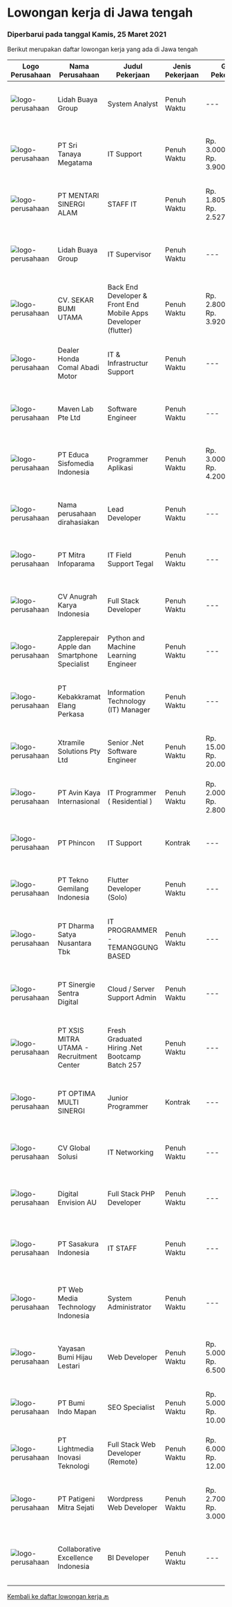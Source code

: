
  # Lowongan kerja di Jawa tengah

  ### Diperbarui pada tanggal Kamis, 25 Maret 2021

  Berikut merupakan daftar lowongan kerja yang ada di Jawa tengah

  |Logo Perusahaan | Nama Perusahaan | Judul Pekerjaan | Jenis Pekerjaan | Gaji Pekerjaan | Lokasi | Deskripsi | Tanggal diunggah | Pranala |
  | -------------- | --------------- | --------------- | --------- | --------- | -------------- | ------- | ----------- | ----------- |
  |![logo-perusahaan](https://image-service-cdn.seek.com.au/a2cbe288627607bd25627c1d34ed35667e492e04/ee4dce1061f3f616224767ad58cb2fc751b8d2dc)|Lidah Buaya Group|System Analyst|Penuh Waktu|---|Magelang|Deskripsi Pekerjaan:·        Membuat proses analis dari proses bisnis yang sedang berjalan untuk kemudian dikembangkan menjadi sebuah...|Rabu, 24 Maret 2021|https://www.jobstreet.co.id/id/job/system-analyst-3489599?token=0~20f8d693-a29c-4043-afe2-163ae6c3f29a&sectionRank=1&jobId=jobstreet-id-job-3489599|
|![logo-perusahaan](https://image-service-cdn.seek.com.au/9a95ecfb93d58dde5ef1355e0d47d6d7de7d6465/ee4dce1061f3f616224767ad58cb2fc751b8d2dc)|PT Sri Tanaya Megatama|IT Support|Penuh Waktu|Rp. 3.000.000-Rp. 3.900.000|Semarang|Kandidat harus memiliki setidaknya Gelar Sarjana di Ilmu Komputer/Teknologi Informasi atau setara. Setidaknya memiliki 2 tahun pengalaman dalam bidang...|Rabu, 24 Maret 2021|https://www.jobstreet.co.id/id/job/it-support-3489692?token=0~20f8d693-a29c-4043-afe2-163ae6c3f29a&sectionRank=2&jobId=jobstreet-id-job-3489692|
|![logo-perusahaan](https://us.123rf.com/450wm/pavelstasevich/pavelstasevich1811/pavelstasevich181101027/112815900-stock-vector-no-image-available-icon-flat-vector.jpg?ver=6)|PT MENTARI SINERGI ALAM|STAFF IT|Penuh Waktu|Rp. 1.805.000-Rp. 2.527.000|Kulon Progo|PT. Mentari Sinergi Alam adalah perusahaan yang memproduksi Pupuk hayati untuk perkebunan kelapa sawit., membuka lowongan kerja untuk menempati posisi...|Selasa, 23 Maret 2021|https://www.jobstreet.co.id/id/job/staff-it-3487994?token=0~20f8d693-a29c-4043-afe2-163ae6c3f29a&sectionRank=3&jobId=jobstreet-id-job-3487994|
|![logo-perusahaan](https://image-service-cdn.seek.com.au/a2cbe288627607bd25627c1d34ed35667e492e04/ee4dce1061f3f616224767ad58cb2fc751b8d2dc)|Lidah Buaya Group|IT Supervisor|Penuh Waktu|---|Magelang|Deskripsi Pekerjaan·        Membuat timeline pengerjaan pembangunan aplikasi·        Memastikan proses pekerjaan sesuai dengan timeline yang sudah...|Rabu, 24 Maret 2021|https://www.jobstreet.co.id/id/job/it-supervisor-3489606?token=0~20f8d693-a29c-4043-afe2-163ae6c3f29a&sectionRank=4&jobId=jobstreet-id-job-3489606|
|![logo-perusahaan](https://image-service-cdn.seek.com.au/6f6d0b01f6cdc9b31f0adde021d91042355f144e/ee4dce1061f3f616224767ad58cb2fc751b8d2dc)|CV. SEKAR BUMI UTAMA|Back End Developer & Front End Mobile Apps Developer (flutter)|Penuh Waktu|Rp. 2.800.000-Rp. 3.920.000|Semarang|Front End DeveloperKeahlian : 1.     Menguasai web programming (PHP, HTML, JAVASCRIPT,CSS)2.     Memahami tentang DBMS ( Postgre, SQLserver atau...|Rabu, 24 Maret 2021|https://www.jobstreet.co.id/id/job/back-end-developer-front-end-mobile-apps-developer-flutter-3481408?token=0~20f8d693-a29c-4043-afe2-163ae6c3f29a&sectionRank=5&jobId=jobstreet-id-job-3481408|
|![logo-perusahaan](https://us.123rf.com/450wm/pavelstasevich/pavelstasevich1811/pavelstasevich181101027/112815900-stock-vector-no-image-available-icon-flat-vector.jpg?ver=6)|Dealer Honda Comal Abadi Motor|IT & Infrastructur Support|Penuh Waktu|---|Pemalang|Kandidat harus memiliki setidaknya Gelar Sarjana di Teknik (Komputer/Telekomunikasi) atau setara. Setidaknya memiliki 1 tahun pengalaman dalam bidang...|Rabu, 24 Maret 2021|https://www.jobstreet.co.id/id/job/it-infrastructur-support-3489049?token=0~20f8d693-a29c-4043-afe2-163ae6c3f29a&sectionRank=6&jobId=jobstreet-id-job-3489049|
|![logo-perusahaan](https://image-service-cdn.seek.com.au/ccc49044bb9d01baabbf8a82f928a14bc75145f2/ee4dce1061f3f616224767ad58cb2fc751b8d2dc)|Maven Lab Pte Ltd|Software Engineer|Penuh Waktu|---|Jawa Tengah|Maven Lab is currently looking for a motivated, passionate and experienced developer to join our Product team. You are expected to be well-versed on...|Rabu, 24 Maret 2021|https://www.jobstreet.co.id/id/job/software-engineer-3481580?token=0~20f8d693-a29c-4043-afe2-163ae6c3f29a&sectionRank=7&jobId=jobstreet-id-job-3481580|
|![logo-perusahaan](https://image-service-cdn.seek.com.au/872af7f35e2bafa2702dfbaf22e420655702092f/ee4dce1061f3f616224767ad58cb2fc751b8d2dc)|PT Educa Sisfomedia Indonesia|Programmer Aplikasi|Penuh Waktu|Rp. 3.000.000-Rp. 4.200.000|Salatiga|Kebutuhan Dasar Menguasai pemrograman dasar Dart Dapat mengembangkan antarmuka dan logika apps berbasis Flutter Memiliki pengetahuan dasar tentang...|Selasa, 23 Maret 2021|https://www.jobstreet.co.id/id/job/programmer-aplikasi-3488212?token=0~20f8d693-a29c-4043-afe2-163ae6c3f29a&sectionRank=8&jobId=jobstreet-id-job-3488212|
|![logo-perusahaan](https://us.123rf.com/450wm/pavelstasevich/pavelstasevich1811/pavelstasevich181101027/112815900-stock-vector-no-image-available-icon-flat-vector.jpg?ver=6)|Nama perusahaan dirahasiakan|Lead Developer|Penuh Waktu|---|Jawa Tengah|Ensure that the team continues to deliver high-quality results that satisfy clients' and partners' web technology needs. Foster a culture of...|Rabu, 24 Maret 2021|https://www.jobstreet.co.id/id/job/lead-developer-3480828?token=0~20f8d693-a29c-4043-afe2-163ae6c3f29a&sectionRank=9&jobId=jobstreet-id-job-3480828|
|![logo-perusahaan](https://image-service-cdn.seek.com.au/e882991b048dd6ac4129f69176834f688f4a0d67/ee4dce1061f3f616224767ad58cb2fc751b8d2dc)|PT Mitra Infoparama|IT Field Support Tegal|Penuh Waktu|---|Tegal|Pendidikan minimal SMK jurusan TKJ atau setara. Pengalaman kerja minimal 6 bulan. Menguasai perangkat keras (Hardware) PC dan Laptop serta Operating...|Senin, 22 Maret 2021|https://www.jobstreet.co.id/id/job/it-field-support-tegal-3486930?token=0~20f8d693-a29c-4043-afe2-163ae6c3f29a&sectionRank=10&jobId=jobstreet-id-job-3486930|
|![logo-perusahaan](https://image-service-cdn.seek.com.au/ce4d4ab03a6fec7c586357354e67f460216c540a/ee4dce1061f3f616224767ad58cb2fc751b8d2dc)|CV Anugrah Karya Indonesia|Full Stack Developer|Penuh Waktu|---|Semarang|Full Stack DeveloperSkills &amp; Requirement :A. Previous working experience as a PHP Developer for 2 years. Bachelor degree majoring in Information...|Rabu, 24 Maret 2021|https://www.jobstreet.co.id/id/job/full-stack-developer-3489639?token=0~20f8d693-a29c-4043-afe2-163ae6c3f29a&sectionRank=11&jobId=jobstreet-id-job-3489639|
|![logo-perusahaan](https://image-service-cdn.seek.com.au/4e525e18a9450a87ba6d482e1955e7cb1e055e96/ee4dce1061f3f616224767ad58cb2fc751b8d2dc)|Zapplerepair Apple dan Smartphone Specialist|Python and Machine Learning Engineer|Penuh Waktu|---|Semarang|Job DescriptionWe are looking for new Development Engineers with the major focus on Python environment. Your focus will be to develop and maintain...|Rabu, 24 Maret 2021|https://www.jobstreet.co.id/id/job/python-and-machine-learning-engineer-3477033?token=0~20f8d693-a29c-4043-afe2-163ae6c3f29a&sectionRank=12&jobId=jobstreet-id-job-3477033|
|![logo-perusahaan](https://image-service-cdn.seek.com.au/685f69efec5cd4e4e6802d3d9931e6ad2e7eea06/ee4dce1061f3f616224767ad58cb2fc751b8d2dc)|PT Kebakkramat Elang Perkasa|Information Technology (IT) Manager|Penuh Waktu|---|Surakarta|Requirements: Pendidikan S1 Teknologi Informatika atau pengalaman berketrampilan melebihi 5 tahun Memiliki pengalaman min. 3 tahun di bidang yang sama...|Senin, 22 Maret 2021|https://www.jobstreet.co.id/id/job/information-technology-it-manager-3487629?token=0~20f8d693-a29c-4043-afe2-163ae6c3f29a&sectionRank=13&jobId=jobstreet-id-job-3487629|
|![logo-perusahaan](https://image-service-cdn.seek.com.au/886dbb766c5bd832cea6f1bb5b5374b094ca8917/ee4dce1061f3f616224767ad58cb2fc751b8d2dc)|Xtramile Solutions Pty Ltd|Senior .Net Software Engineer|Penuh Waktu|Rp. 15.000.000-Rp. 20.000.000|Jawa Tengah|We need a senior .Net engineer to help deliver one of our key client’s project in their vision to continue improving the digital communications...|Rabu, 24 Maret 2021|https://www.jobstreet.co.id/id/job/senior-net-software-engineer-3481900?token=0~20f8d693-a29c-4043-afe2-163ae6c3f29a&sectionRank=14&jobId=jobstreet-id-job-3481900|
|![logo-perusahaan](https://image-service-cdn.seek.com.au/9e67d200f2cfdcea368b901998f0635ddb84ed62/ee4dce1061f3f616224767ad58cb2fc751b8d2dc)|PT Avin Kaya Internasional|IT Programmer ( Residential )|Penuh Waktu|Rp. 2.000.000-Rp. 2.800.000|Jawa Tengah|Minimal pendidikan S1 atau sederajat jurusan IT atau sejenis. Fresh graduate dipersilahkan melamar Menguasai Android Studio Memiliki analisis masalah...|Sabtu, 20 Maret 2021|https://www.jobstreet.co.id/id/job/it-programmer-residential-3474924?token=0~20f8d693-a29c-4043-afe2-163ae6c3f29a&sectionRank=15&jobId=jobstreet-id-job-3474924|
|![logo-perusahaan](https://image-service-cdn.seek.com.au/109df7840840de23c3be3e84e1ebf021f9dbee84/ee4dce1061f3f616224767ad58cb2fc751b8d2dc)|PT Phincon|IT Support|Kontrak|---|Semarang|Job Description Installing and configuring computer hardware, software, systems, networks, printers, and scanners Monitoring and maintaining computer...|Jumat, 19 Maret 2021|https://www.jobstreet.co.id/id/job/it-support-3486235?token=0~20f8d693-a29c-4043-afe2-163ae6c3f29a&sectionRank=16&jobId=jobstreet-id-job-3486235|
|![logo-perusahaan](https://image-service-cdn.seek.com.au/d9a5cf4e8f1f169e793685aadd3c305747f813dd/ee4dce1061f3f616224767ad58cb2fc751b8d2dc)|PT Tekno Gemilang Indonesia|Flutter Developer (Solo)|Penuh Waktu|---|Jawa Tengah|Job Description : Managing the overall mobile app Development Life Cycle of the product Analyzing and optimizing application code for efficiency,...|Jumat, 19 Maret 2021|https://www.jobstreet.co.id/id/job/flutter-developer-solo-3473090?token=0~20f8d693-a29c-4043-afe2-163ae6c3f29a&sectionRank=17&jobId=jobstreet-id-job-3473090|
|![logo-perusahaan](https://image-service-cdn.seek.com.au/9c93262e26bc4c115235a1c68c1252bf4a2da007/ee4dce1061f3f616224767ad58cb2fc751b8d2dc)|PT Dharma Satya Nusantara Tbk|IT PROGRAMMER - TEMANGGUNG BASED|Penuh Waktu|---|Jawa Tengah|Job Description: Memastikan tersedianya aplikasi melalui kegiatan pembuatan program guna mendukung kebutuhan bisnis berdasarkan design aplikasi yang...|Jumat, 19 Maret 2021|https://www.jobstreet.co.id/id/job/it-programmer-temanggung-based-3473021?token=0~20f8d693-a29c-4043-afe2-163ae6c3f29a&sectionRank=18&jobId=jobstreet-id-job-3473021|
|![logo-perusahaan](https://image-service-cdn.seek.com.au/6bb0ed297943a3ae8f0fc5afffb2deb4cb47452b/ee4dce1061f3f616224767ad58cb2fc751b8d2dc)|PT Sinergie Sentra Digital|Cloud / Server Support Admin|Penuh Waktu|---|Semarang|Responsibilities: Responsible to do server support for current server/cloud to provide best support to customers  Responsible to process new cloud...|Rabu, 17 Maret 2021|https://www.jobstreet.co.id/id/job/cloud-server-support-admin-3483815?token=0~20f8d693-a29c-4043-afe2-163ae6c3f29a&sectionRank=19&jobId=jobstreet-id-job-3483815|
|![logo-perusahaan](https://image-service-cdn.seek.com.au/aaef4a273f837d077336b91ecc62c853ecf3455f/ee4dce1061f3f616224767ad58cb2fc751b8d2dc)|PT XSIS MITRA UTAMA - Recruitment Center|Fresh Graduated Hiring .Net Bootcamp Batch 257|Penuh Waktu|---|Jawa Tengah|If you have intense intellectual curiosity, self-motivated and proactive, you’ll enjoy working every day on our Engineering team. Submit your resume...|Jumat, 19 Maret 2021|https://www.jobstreet.co.id/id/job/fresh-graduated-hiring-net-bootcamp-batch-257-3485636?token=0~20f8d693-a29c-4043-afe2-163ae6c3f29a&sectionRank=20&jobId=jobstreet-id-job-3485636|
|![logo-perusahaan](https://image-service-cdn.seek.com.au/5d79522bdeb55b17f9f7a6d77c97841b81e51922/ee4dce1061f3f616224767ad58cb2fc751b8d2dc)|PT OPTIMA MULTI SINERGI|Junior Programmer|Kontrak|---|Semarang|Maksimal 35 tahun (L) Fresh Graduate Bisa mengaplikasikan dan menguasai HTML, PHP, Leverage, MySql, dan Bootstrap Mempunyai kreativitas dan inovasi...|Kamis, 18 Maret 2021|https://www.jobstreet.co.id/id/job/junior-programmer-3484474?token=0~20f8d693-a29c-4043-afe2-163ae6c3f29a&sectionRank=21&jobId=jobstreet-id-job-3484474|
|![logo-perusahaan](https://image-service-cdn.seek.com.au/0ae714c4671c3afeb468e585dc6fb1c321de2663/ee4dce1061f3f616224767ad58cb2fc751b8d2dc)|CV Global Solusi|IT Networking|Penuh Waktu|---|Semarang|Kualifikasi: Kandidat harus memiliki setidaknya Gelar Sarjana di Teknik (Elektro), Teknik (Komputer/Telekomunikasi), Ilmu Komputer/Teknologi Informasi...|Rabu, 17 Maret 2021|https://www.jobstreet.co.id/id/job/it-networking-3483725?token=0~20f8d693-a29c-4043-afe2-163ae6c3f29a&sectionRank=22&jobId=jobstreet-id-job-3483725|
|![logo-perusahaan](https://image-service-cdn.seek.com.au/2b95fea52a6a0b23ed10931e44326c137b098637/ee4dce1061f3f616224767ad58cb2fc751b8d2dc)|Digital Envision AU|Full Stack PHP Developer|Penuh Waktu|---|Semarang|Job Responsibilities:  Design and develop website front-end and back-end including database and server integration for a wide variety of web-based...|Selasa, 23 Maret 2021|https://www.jobstreet.co.id/id/job/full-stack-php-developer-3488284?token=0~20f8d693-a29c-4043-afe2-163ae6c3f29a&sectionRank=23&jobId=jobstreet-id-job-3488284|
|![logo-perusahaan](https://image-service-cdn.seek.com.au/1fc191ec21e337628564d33a92c472b280b9ffa6/ee4dce1061f3f616224767ad58cb2fc751b8d2dc)|PT Sasakura Indonesia|IT STAFF|Penuh Waktu|---|Jawa Tengah|DESKRIPSI PEKERJAAN    Wajib memastikan komputer, jaringan, dan semua aplikasi yang digunakan oleh karyawan atau user dapat berfungsi dengan normal...|Selasa, 16 Maret 2021|https://www.jobstreet.co.id/id/job/it-staff-3482247?token=0~20f8d693-a29c-4043-afe2-163ae6c3f29a&sectionRank=24&jobId=jobstreet-id-job-3482247|
|![logo-perusahaan](https://image-service-cdn.seek.com.au/2e906732392d6cfad85fb17ce0e2fbf025fe95da/ee4dce1061f3f616224767ad58cb2fc751b8d2dc)|PT Web Media Technology Indonesia|System Administrator|Penuh Waktu|---|Klaten|We're looking for a System Administrator. S/he will be managing a high-performing server and infrastructure that back-boned our product and services....|Selasa, 16 Maret 2021|https://www.jobstreet.co.id/id/job/system-administrator-3483075?token=0~20f8d693-a29c-4043-afe2-163ae6c3f29a&sectionRank=25&jobId=jobstreet-id-job-3483075|
|![logo-perusahaan](https://image-service-cdn.seek.com.au/78d7f430d86e234305d246d6f26b11e644377825/ee4dce1061f3f616224767ad58cb2fc751b8d2dc)|Yayasan Bumi Hijau Lestari|Web Developer|Penuh Waktu|Rp. 5.000.000-Rp. 6.500.000|Semarang|Job Posting - Web DeveloperTree4Trees has an immediate opening for an experienced Web Developer at our office location in Semarang Indonesia. The...|Kamis, 18 Maret 2021|https://www.jobstreet.co.id/id/job/web-developer-3477532?token=0~20f8d693-a29c-4043-afe2-163ae6c3f29a&sectionRank=26&jobId=jobstreet-id-job-3477532|
|![logo-perusahaan](https://image-service-cdn.seek.com.au/c706466b72b7655183aa5c3567707d6780eccd67/ee4dce1061f3f616224767ad58cb2fc751b8d2dc)|PT Bumi Indo Mapan|SEO Specialist|Penuh Waktu|Rp. 5.000.000-Rp. 10.000.000|Jawa Tengah|Kualifikasi : Pendidikan Minimal Sarjana (Diutamakan pendidikan Sarjana IT, Design, Manajemen Marketing) Usia 25 – 35 Tahun Memiliki pengalaman 2...|Kamis, 18 Maret 2021|https://www.jobstreet.co.id/id/job/seo-specialist-3472247?token=0~20f8d693-a29c-4043-afe2-163ae6c3f29a&sectionRank=27&jobId=jobstreet-id-job-3472247|
|![logo-perusahaan](https://image-service-cdn.seek.com.au/e6f28b5f379a1eb1827750795879acbf69f6bc55/ee4dce1061f3f616224767ad58cb2fc751b8d2dc)|PT Lightmedia Inovasi Teknologi|Full Stack Web Developer (Remote)|Penuh Waktu|Rp. 6.000.000-Rp. 12.000.000|Jawa Tengah|Responsibilities:  Design and develop web applications from the existing framework Develop, test and support technical solutions across a full-stack...|Kamis, 18 Maret 2021|https://www.jobstreet.co.id/id/job/full-stack-web-developer-remote-3484521?token=0~20f8d693-a29c-4043-afe2-163ae6c3f29a&sectionRank=28&jobId=jobstreet-id-job-3484521|
|![logo-perusahaan](https://image-service-cdn.seek.com.au/4f03855ca553d3ec5f734c789b1bf554dd30b765/ee4dce1061f3f616224767ad58cb2fc751b8d2dc)|PT Patigeni Mitra Sejati|Wordpress Web Developer|Penuh Waktu|Rp. 2.700.000-Rp. 3.000.000|Semarang|Anda memiliki ide-ide kreatif yang out of the box? Mungkin, Anda-lah yang kami cari! Kualifikasi: Usia maksimal 25 tahun Memiliki pengalaman minimal 1...|Rabu, 17 Maret 2021|https://www.jobstreet.co.id/id/job/wordpress-web-developer-3483260?token=0~20f8d693-a29c-4043-afe2-163ae6c3f29a&sectionRank=29&jobId=jobstreet-id-job-3483260|
|![logo-perusahaan](https://image-service-cdn.seek.com.au/00c268b58ba99fc65b0b0108dd8e2d7068acfb74/ee4dce1061f3f616224767ad58cb2fc751b8d2dc)|Collaborative Excellence Indonesia|BI Developer|Penuh Waktu|---|Jawa Tengah|Job Description Develops or modifies data models, ETL processes, and BI tool solutions. Ensures appropriate documentation for all development and...|Kamis, 18 Maret 2021|https://www.jobstreet.co.id/id/job/bi-developer-3472326?token=0~20f8d693-a29c-4043-afe2-163ae6c3f29a&sectionRank=30&jobId=jobstreet-id-job-3472326|


  [Kembali ke daftar lowongan kerja 🔙](../README.md#daftar-lowongan-kerja)
  